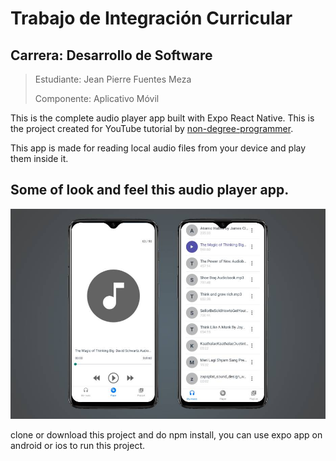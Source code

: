# Trabajo de Integración Curricular
## Carrera: Desarrollo de Software
 > Estudiante: Jean Pierre Fuentes Meza
 > 
 > Componente: Aplicativo Móvil

This is the complete audio player app built with Expo React Native. This is the project created for YouTube tutorial by [non-degree-programmer](https://www.youtube.com/channel/UCiTUxayvzwCn9qStZYK07zg).

This app is made for reading local audio files from your device and play them inside it.

## Some of look and feel this audio player app.

![Audio Player](./images/player-image.jpg)

clone or download this project and do npm install, you can use expo app on android or ios to run this project.
